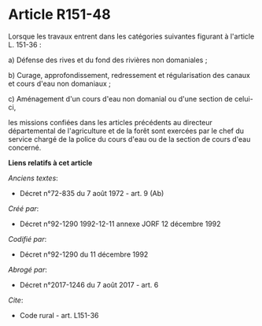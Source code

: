 # Article R151-48

Lorsque les travaux entrent dans les catégories suivantes figurant à l'article L. 151-36 : 

a) Défense des rives et du fond des rivières non domaniales ; 

b) Curage, approfondissement, redressement et régularisation des canaux et cours d'eau non domaniaux ; 

c) Aménagement d'un cours d'eau non domanial ou d'une section de celui-ci, 

les missions confiées dans les articles précédents au directeur départemental de l'agriculture et de la forêt sont exercées
par le chef du service chargé de la police du cours d'eau ou de la section de cours d'eau concerné.

**Liens relatifs à cet article**

_Anciens textes_:

  - Décret n°72-835 du 7 août 1972 - art. 9 (Ab)

_Créé par_:

  - Décret n°92-1290 1992-12-11 annexe JORF 12 décembre 1992

_Codifié par_:

  - Décret n°92-1290 du 11 décembre 1992

_Abrogé par_:

  - Décret n°2017-1246 du 7 août 2017 - art. 6

_Cite_:

  - Code rural - art. L151-36
